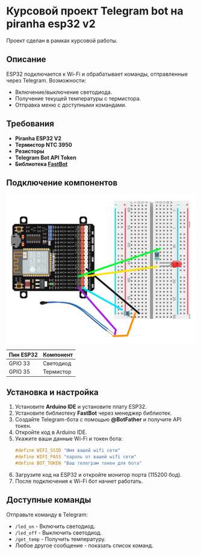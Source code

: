 # Курсовой проект Telegram bot на piranha esp32 v2

Проект сделан в рамках курсовой работы.

## Описание
ESP32 подключается к Wi-Fi и обрабатывает команды, отправленные через Telegram. Возможности:
- Включение/выключение светодиода.
- Получение текущей температуры с термистора.
- Отправка меню с доступными командами.

## Требования
- **Piranha ESP32 V2**
- **Термистор NTC 3950** 
- **Резисторы**
- **Telegram Bot API Token**
- **Библиотека [FastBot](https://github.com/GyverLibs/FastBot2)**

## Подключение компонентов
![Схема подключения](SCHEMA.jpg)


| Пин ESP32 | Компонент  |
|-----------|-----------|
| GPIO 33   | Светодиод |
| GPIO 35   | Термистор |

## Установка и настройка
1. Установите **Arduino IDE** и установите плату ESP32.
2. Установите библиотеку **FastBot** через менеджер библиотек.
3. Создайте Telegram-бота с помощью **@BotFather** и получите API токен.
4. Откройте код в Arduino IDE.
5. Укажите ваши данные Wi-Fi и токен бота:
   ```cpp
   #define WIFI_SSID "Имя вашей wifi сети"
   #define WIFI_PASS "пароль от вашей wifi сети"
   #define BOT_TOKEN "Ваш телеграм токен для бота"
   ```
6. Загрузите код на ESP32 и откройте монитор порта (115200 бод).
7. После подключения к Wi-Fi бот начнет работать.

## Доступные команды
Отправьте команду в Telegram:
- `/led_on` - Включить светодиод.
- `/led_off` - Выключить светодиод.
- `/get_temp` - Получить температуру.
- Любое другое сообщение - показать список команд.

